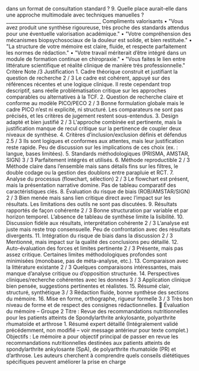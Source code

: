 dans un format de consultation standard ? 9. Quelle place aurait-elle dans une approche multimodale avec techniques manuelles ? ________________________________________ Compliments valorisants • "Vous avez produit une synthèse rigoureuse, très proche des standards attendus pour une éventuelle valorisation académique." • "Votre compréhension des mécanismes biopsychosociaux de la douleur est solide, et bien restituée." • "La structure de votre mémoire est claire, fluide, et respecte parfaitement les normes de rédaction." • "Votre travail mériterait d’être intégré dans un module de formation continue en chiropraxie." • "Vous faites le lien entre littérature scientifique et réalité clinique de manière très professionnelle." Critère Note /3 Justification 1. Cadre théorique construit et justifiant la question de recherche 2 / 3 Le cadre est cohérent, appuyé sur des références récentes et une logique clinique. Il reste cependant trop descriptif, sans réelle problématisation critique sur les approches comparables ou alternatives à la TCF. 2. Question de recherche claire et conforme au modèle PICO/PECO 2 / 3 Bonne formulation globale mais le cadre PICO n’est ni explicité, ni structuré. Les comparateurs ne sont pas précisés, et les critères de jugement restent sous-entendus. 3. Design adapté et bien justifié 2 / 3 L'approche combinée est pertinente, mais la justification manque de recul critique sur la pertinence de coupler deux niveaux de synthèse. 4. Critères d’inclusion/exclusion définis et défendus 2.5 / 3 Ils sont logiques et conformes aux attentes, mais leur justification reste rapide. Peu de discussion sur les implications de ces choix (ex. : langue, bases limitées). 5. Standards méthodologiques (PRISMA, AMSTAR, SIGN) 3 / 3 Parfaitement intégrés et utilisés. 6. Méthode reproductible 2 / 3 Méthode claire dans l’ensemble mais sans détails fins sur les filtres, le double codage ou la gestion des doublons entre parapluie et RCT. 7. Analyse du processus (flowchart, sélection) 2 / 3 Le flowchart est présent, mais la présentation narrative domine. Pas de tableau comparatif des caractéristiques clés. 8. Évaluation du risque de biais (ROB/AMSTAR/SIGN) 2 / 3 Bien menée mais sans lien critique direct avec l’impact sur les résultats. Les limitations des outils ne sont pas discutées. 9. Résultats rapportés de façon cohérente 2 / 3 Bonne structuration par variable et par horizon temporel. L’absence de tableau de synthèse limite la lisibilité. 10. Discussion fidèle aux résultats, interprétation cohérente 2 / 3 L’analyse est juste mais reste trop consensuelle. Peu de confrontation avec des résultats divergents. 11. Intégration du risque de biais dans la discussion 2 / 3 Mentionné, mais impact sur la qualité des conclusions peu détaillé. 12. Auto-évaluation des forces et limites pertinente 2 / 3 Présente, mais pas assez critique. Certaines limites méthodologiques profondes sont minimisées (monobase, pas de méta-analyse, etc.). 13. Comparaison avec la littérature existante 2 / 3 Quelques comparaisons intéressantes, mais manque d’analyse critique ou d’opposition structurée. 14. Perspectives cliniques/recherche cohérentes avec les données 3 / 3 Application clinique bien pensée, suggestions pertinentes et réalistes. 15. Résumé clair, structuré, synthétique 3 / 3 Rédaction fluide, bonne synthèse des sections du mémoire. 16. Mise en forme, orthographe, rigueur formelle 3 / 3 Très bon niveau de forme et de respect des consignes rédactionnelles. 🧾 Évaluation du mémoire – Groupe 2 Titre : Revue des recommandations nutritionnelles pour les patients atteints de Spondylarthrite ankylosante, polyarthrite rhumatoïde et arthrose 1. Résumé expert détaillé (Intégralement validé précédemment, non modifié – voir message antérieur pour texte complet.) Objectifs : Le mémoire a pour objectif principal de passer en revue les recommandations nutritionnelles destinées aux patients atteints de spondylarthrite ankylosante (SpA), de polyarthrite rhumatoïde (PR) et d’arthrose. Les auteurs cherchent à comprendre quels conseils diététiques spécifiques peuvent améliorer la prise en charge